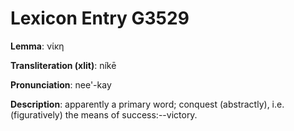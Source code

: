 # Lexicon Entry G3529

**Lemma**: νίκη

**Transliteration (xlit)**: níkē

**Pronunciation**: nee'-kay

**Description**:
apparently a primary word; conquest (abstractly), i.e. (figuratively) the means of success:--victory.
